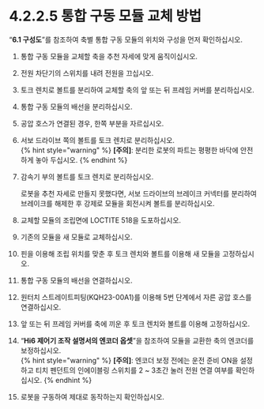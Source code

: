 # 4.2.2.5 통합 구동 모듈 교체 방법

“**6.1 구성도**”를 참조하여 축별 통합 구동 모듈의 위치와 구성을 먼저 확인하십시오.

1.	통합 구동 모듈을 교체할 축을 추천 자세에 맞게 움직이십시오.

2.	전원 차단기의 스위치를 내려 전원을 끄십시오.

3.	토크 렌치로 볼트를 분리하여 교체할 축의 앞 또는 뒤 프레임 커버를 분리하십시오.

4.	통합 구동 모듈의 배선을 분리하십시오.

5.	공압 호스가 연결된 경우, 한쪽 부분을 자르십시오.

6.	서보 드라이브 쪽의 볼트를 토크 렌치로 분리하십시오.
	<br>{% hint style="warning" %}
	**\[주의\]**: 분리한 로봇의 파트는 평평한 바닥에 안전하게 놓아 두십시오.
	{% endhint %}</br>

7.	감속기 부의 볼트를 토크 렌치로 분리하십시오.
	
	로봇을 추천 자세로 만들지 못했다면, 서보 드라이브의 브레이크 커넥터를 분리하여 브레이크를 해제한 후 강제로 모듈을 회전시켜 볼트를 분리하십시오.

8.	교체할 모듈의 조립면에 LOCTITE 518을 도포하십시오.

9.	기존의 모듈을 새 모듈로 교체하십시오.

10.	핀을 이용해 조립 위치를 맞춘 후 토크 렌치와 볼트를 이용해 새 모듈을 고정하십시오.

11.	통합 구동 모듈의 배선을 연결하십시오.

12.	원터치 스트레이트피팅\(KQH23-00A1\)를 이용해 5번 단계에서 자른 공압 호스를 연결하십시오.

13.	앞 또는 뒤 프레임 커버를 축에 끼운 후 토크 렌치와 볼트를 이용해 고정하십시오.

14.	“**Hi6 제어기 조작 설명서의 엔코더 옵셋**”을 참조하여 모듈을 교환한 축의 엔코더를 보정하십시오.
	<br>{% hint style="warning" %}
	**\[주의\]**: 엔코더 보정 전에는 운전 준비 ON을 설정하고 티치 펜던트의 인에이블링 스위치를 2 ~ 3초간 눌러 전원 연결 여부를 확인하십시오.
	{% endhint %}</br>

15.	로봇을 구동하여 제대로 동작하는지 확인하십시오.





